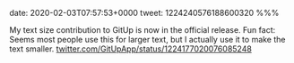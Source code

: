 date: 2020-02-03T07:57:53+0000
tweet: 1224240576188600320
%%%

My text size contribution to GitUp is now in the official release. Fun fact: Seems most people use this for larger text, but I actually use it to make the text smaller. [twitter.com/GitUpApp/status/1224177020076085248](https://twitter.com/GitUpApp/status/1224177020076085248)

